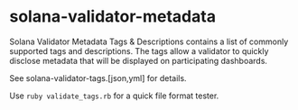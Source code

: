 # solana-validator-metadata
Solana Validator Metadata Tags &amp; Descriptions contains a list of commonly supported tags and descriptions. The tags allow a validator to quickly disclose metadata that will be displayed on participating dashboards.

See solana-validator-tags.[json,yml] for details.

Use `ruby validate_tags.rb` for a quick file format tester.
